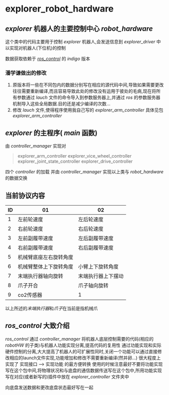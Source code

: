 # explorer_robot_hardware
## _explorer_ 机器人的主要控制中心 _robot_hardware_
这个类中的代码主要用于控制 _explorer_ 机器人,会发送信息到 _explorer_driver_ 中以实现对机器人(下位机)的控制

数据获取依赖于 [_ros_control_](https://github.com/ros-controls/ros_control/tree/indigo-devel "ros_control-indigo 版本的github网址") 的 _indigo_ 版本 

### 潘学谦做出的修改

1. 原版本将一些在不同包内的数据分别写在相应的源代码中间,导致如果需要更改往往需要重新编译,而且容易导致此处的修改没有运用于彼处的毛病,现在将所有参数通过 _lauch_ 文件的命令导入到参数服务器上,并通过 _ros_ 的参数服务器机制导入这些全局数据.目的还是减少编译的次数...
2. 修改 _lauch_ 文件,使得程序使用我自己写的 _explorer_arm_controller_ 具体见包 _explorer_arm_controller_

## _explorer_ 的主程序( _main_ 函数)

由 _controller_manager_ 实现对 

> explorer_arm_controller 
> explorer_vice_wheel_controller
> explorer_joint_state_controller
> explorer_drive_controller

四个 _controller_ 的加载
并由 _controller_manager_ 实现以上类与 _robot_hardware_ 的数据交换

## 当前协议内容

| ID   | 01              | 02            |
| ---- | --------------- | ------------- |
| 1    | 左前轮速度           | 左后轮速度         |
| 2    | 右前轮速度           | 右后轮速度         |
| 3    | 左前副履带速度          | 左后副履带速度        |
| 4    | 右前副履带速度          | 右后副履带速度        |
| 5    | 机械臂底座左右旋转角度       |               |   (-80 80)	{-1.39,1.39}
| 6    | 机械臂整体上下旋转角度 | 小臂上下旋转角度 | 	(30 145) (-20 -145)与横向坐标{0.5233333,2.5299999}  30为最接近底盘 145为最外面 -20为和小臂最小 -145为和小臂最大
| 7    | 末端执行器轴向旋转   | 末端执行器上下摆动 |	(-90 90)(-40 80)     {-1.57,1.57}  {0.69777777,1.395555555}
| 8    | 爪子开合        | 爪子轴向旋转 |		（20 80）(   )
| 9    | co2传感器        | 1 |
以上所述的*末端执行器*和*爪子*在当前是指机械爪

## _ros_control_ 大致介绍

_ros_control_ 通过  _controller_manager_ 将机器人底层控制需要的代码(相应的 _robotHW_ 的子类)与机器人功能实现分离,提高代码的复用性
通过功能实现和实际硬件控制的分离,大大提高了机器人的可扩展性同时,关闭一个功能可以通过直接修改相应的launch文件实现,功能增加和修改不需要重新编译(然并卵...)
很大程度上实现了 实现接口 --> 实现功能 的最方便转换
使用的时候注意最好不要将功能实现写在这个包中间,将物理状况和与底盘的通信数据传送写在这个包中,所用功能实现写在对应(或者新写的)插件中放在 _explorer_controller_ 文件夹中

向底盘发送数据和更改底盘状态最好写在一起
